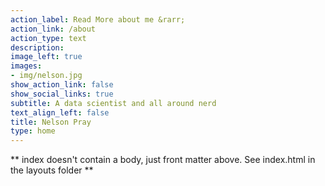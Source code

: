 ```yaml
---
action_label: Read More about me &rarr;
action_link: /about
action_type: text
description: 
image_left: true
images:
- img/nelson.jpg
show_action_link: false
show_social_links: true
subtitle: A data scientist and all around nerd
text_align_left: false
title: Nelson Pray
type: home
---
```


** index doesn't contain a body, just front matter above.
See index.html in the layouts folder **
